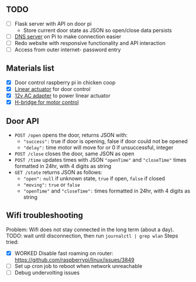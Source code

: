## TODO
- [ ] Flask server with API on door pi
  - Store current door state as JSON so open/close data persists
- [ ] [DNS server](https://www.howtogeek.com/devops/how-to-run-your-own-dns-server-on-your-local-network/) on Pi to make connection easier
- [ ] Redo website with responsive functionality and API interaction
- [ ] Access from outer internet- password entry

## Materials list
- [x] Door control raspberry pi in chicken coop
- [x] [Linear actuator](https://www.amazon.com/ECO-LLC-Acutator-Electric-Actuator/dp/B08HQRNGYM) for door control
- [x] [12v AC adapter](https://www.amazon.com/Kastar-Adapter-5-52-5mm-Wireless-Security/dp/B003TUMDWG) to power linear actuator
- [x] [H-bridge for motor control](https://www.amazon.com/Qunqi-Controller-Module-Stepper-Arduino/dp/B014KMHSW6)

## Door API
- `POST /open` opens the door, returns JSON with:
  - `"success":` true if door is opening, false if door could not be opened
  - `"delay":` time motor will move for or 0 if unsuccessful, integer
- `POST /close` closes the door, same JSON as open
- `POST /time` updates times with JSON `"openTime"` and `"closeTime"` times formatted in 24hr, with 4 digits as string
- `GET /state` returns JSON as follows:
  - `"open":` `null` if unknown state, `true` if open, `false` if closed
  - `"moving":` `true` or `false`
  - `"openTime"` and `"closeTime":` times formatted in 24hr, with 4 digits as string

## Wifi troubleshooting
Problem: Wifi does not stay connected in the long term (about a day).
TODO: wait until disconnection, then run `journalctl | grep wlan`
Steps tried:
- [x] WORKED Disable fast roaming on router: https://github.com/raspberrypi/linux/issues/3849
- [ ] Set up cron job to reboot when network unreachable
- [ ] Debug undervolting issues
